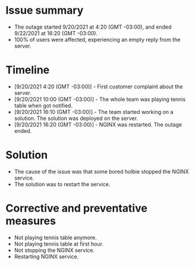 # **Issue summary**
* The outage started 9/20/2021 at 4:20 (GMT -03:00), and ended 9/22/2021 at 16:20 (GMT -03:00).
* 100% of users were affected, experiencing an empty reply from the server.

# **Timeline**
* [9/20/2021 4:20 (GMT -03:00)] - First customer complaint about the server.
* [9/20/2021 10:00 (GMT -03:00)] - The whole team was playing tennis table when got notified.
* [9/20/2021 16:10 (GMT -03:00)] - The team started working on a solution. The solution was deployed on the server.
* [9/20/2021 16:20 (GMT -03:00)] - NGINX was restarted. The outage ended.

# **Solution**
* The cause of the issue was that some bored holbie stopped the NGINX service.
* The solution was to restart the service.

# **Corrective and preventative measures**
* Not playing tennis table anymore.
* Not playing tennis table at first hour.
* Not stopping the NGINX service.
* Restarting NGINX service.